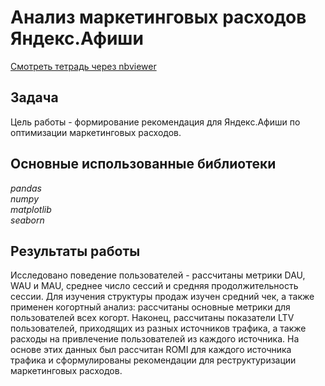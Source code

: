 # Анализ маркетинговых расходов Яндекс.Афиши
[Смотреть тетрадь через nbviewer](https://nbviewer.jupyter.org/github/vtauber/y.praktikum_projects/blob/master/afisha_marketing/afisha_marketing.ipynb)
## Задача
Цель работы - формирование рекомендация для Яндекс.Афиши по оптимизации маркетинговых расходов.
## Основные использованные библиотеки
*pandas  
numpy  
matplotlib  
seaborn*
## Результаты работы
Исследовано поведение пользователей - рассчитаны метрики DAU, WAU и MAU, среднее число сессий и средняя продолжительность сессии. Для изучения структуры продаж изучен средний чек, а также применен когортный анализ: рассчитаны основные метрики для пользователей всех когорт. Наконец, рассчитаны показатели LTV пользователей, приходящих из разных источников трафика, а также расходы на привлечение пользователей из каждого источника. На основе этих данных был рассчитан ROMI для каждого источника трафика и сформулированы рекомендации для реструктуризации маркетинговых расходов.
